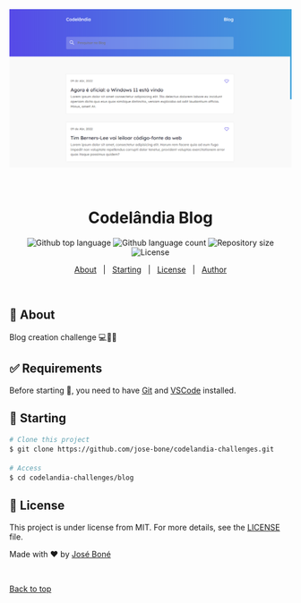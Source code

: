 <div align="center" id="top"> 
  <img src="./.github/homepage.png" alt="Codelândia Blog" />

&#xa0;

  <!-- <a href="https://{{app_url}}.netlify.app">Demo</a> -->
</div>

<h1 align="center">Codelândia Blog</h1>

<p align="center">
  <img alt="Github top language" src="https://img.shields.io/github/languages/top/jose-bone/codelandia-challenges/tree/main/blog?color=56BEB8">

  <img alt="Github language count" src="https://img.shields.io/github/languages/count/jose-bone/codelandia-challenges/tree/main/blog?color=56BEB8">

  <img alt="Repository size" src="https://img.shields.io/github/repo-size/jose-bone/codelandia-challenges/tree/main/blog?color=56BEB8">

  <img alt="License" src="https://img.shields.io/github/license/jose-bone/codelandia-challenges/tree/main/blog?color=56BEB8">

  <!-- <img alt="Github issues" src="https://img.shields.io/github/issues/jose-bone/codelandia-challenges/tree/main/blog?color=56BEB8" /> -->

  <!-- <img alt="Github forks" src="https://img.shields.io/github/forks/jose-bone/codelandia-challenges/tree/main/blog?color=56BEB8" /> -->

  <!-- <img alt="Github stars" src="https://img.shields.io/github/stars/jose-bone/codelandia-challenges/tree/main/blog?color=56BEB8" /> -->
</p>

<!-- Status -->

<!-- <h4 align="center">
	🚧  Codelândia Blog 🚀 Under construction...  🚧
</h4>

<hr> -->

<p align="center">
  <a href="#dart-about">About</a> &#xa0; | &#xa0; 
  <a href="#checkered_flag-starting">Starting</a> &#xa0; | &#xa0;
  <a href="#memo-license">License</a> &#xa0; | &#xa0;
  <a href="https://github.com/jose-bone" target="_blank">Author</a>
</p>

<br>

## :dart: About

Blog creation challenge 💻📱🚀

## :white_check_mark: Requirements

Before starting :checkered_flag:, you need to have [Git](https://git-scm.com) and [VSCode](https://code.visualstudio.com) installed.

## :checkered_flag: Starting

```bash
# Clone this project
$ git clone https://github.com/jose-bone/codelandia-challenges.git

# Access
$ cd codelandia-challenges/blog
```

## :memo: License

This project is under license from MIT. For more details, see the [LICENSE](LICENSE.md) file.

Made with :heart: by <a href="https://github.com/jose-bone" target="_blank">José Boné</a>

&#xa0;

<a href="#top">Back to top</a>
